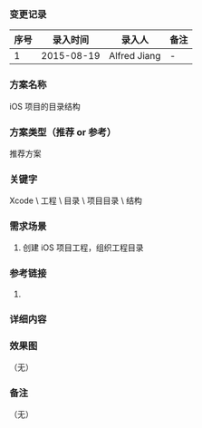 ### 变更记录
| 序号 | 录入时间 | 录入人 | 备注 |
| -- | -- | -- | -- |
| 1 | 2015-08-19 | Alfred Jiang | - |

### 方案名称
iOS 项目的目录结构

### 方案类型（推荐 or 参考）
推荐方案

### 关键字
Xcode \ 工程 \ 目录 \ 项目目录 \ 结构

### 需求场景
1. 创建 iOS 项目工程，组织工程目录

### 参考链接
1. [](http://www.jianshu.com/p/77a948bcbc38?utm_campaign=hugo&utm_medium=reader_share&utm_content=note&utm_source=weibo)

### 详细内容

### 效果图
（无）

### 备注
（无）
